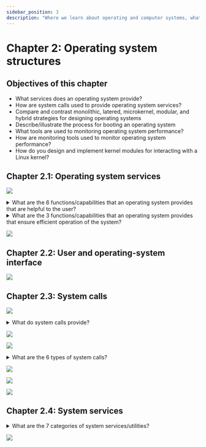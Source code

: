 ```yaml
---
sidebar_position: 3
description: "Where we learn about operating and computer systems, what they do, their architecture, security and more"
---
```


# Chapter 2: Operating system structures

## Objectives of this chapter
- What services does an operating system provide?
- How are system calls used to provide operating system services?
- Compare and contrast monolithic, latered, microkernel, modular, and hybrid strategies for designing operating systems
- Describe/illustrate the process for booting an operating system
- What tools are used to monitoring operating system performance?
- How are monitoring tools used to monitor operating system performance?
- How do you design and implement kernel modules for interacting with a Linux kernel?

## Chapter 2.1: Operating system services

![](./assets/f2.1.1.png)

<details>
    <summary>What are the 6 functions/capabilities that an operating system provides that are helpful to the user?</summary>
    <ul>
        <li>A user interface</li>
        <li>Ability to execute a program</li>
        <li>Ability to perform I/O operations</li>
        <li>Ability to manipulate the file system</li>
        <li>Ability to communicate with other processes via a network</li>
        <li>Ability to detect errors</li>
    </ul>
</details>

<details>
    <summary>What are the 3 functions/capabilities that an operating system provides that ensure efficient operation of the system?</summary>
    <ul>
        <li>Resource allocation</li>
        <li>Logging</li>
        <li>Protection and security</li>
    </ul>
</details>

![](./assets/sg2.1.png)

## Chapter 2.2: User and operating-system interface

![](./assets/sg2.2.png)

## Chapter 2.3: System calls

![](./assets/f2.3.1.png)

<details>
    <summary>What do system calls provide?</summary>
    <div>They provide an interface to the services made available by the operating system</div>
</details>

![](./assets/pa2.3.2.png)

![](./assets/f2.3.2.png)

<details>
    <summary>What are the 6 types of system calls?</summary>
    <ul>
        <li>Process control</li>
        <li>File management</li>
        <li>Device management</li>
        <li>Informationn maintenance</li>
        <li>Communications</li>
        <li>Protection</li>
    </ul>
</details>

![](./assets/f2.3.3.png)

![](./assets/standard-c-library.png)

![](./assets/sg2.3.png)

## Chapter 2.4: System services

<details>
    <summary>What are the 7 categories of system services/utilities?</summary>
    <ul>
        <li>File management</li>
        <li>Status information</li>
        <li>File modification</li>
        <li>Programming language support</li>
        <li>Program loading and execution</li>
        <li>Communications</li>
        <li>Background services</li>
    </ul>
</details>

![](./assets/sg2.4.png)
